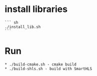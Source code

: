 # install libraries

    ``` sh
    ./install_lib.sh
    ```

# Run
    * ./build-cmake.sh - cmake build
    * ./build-shls.sh - build with SmartHLS